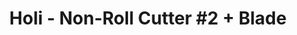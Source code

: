 ---
layout: product
title: "Holi - Non-Roll Cutter #2 + Blade"
price: "700" 
desc: "N/A"
img_path: "/assets/img/HO265.jpg"
brand: "N/A"
available: true
special_offer: false
new: true
soon: false
cat: "070000"
subcat: "0N/A"
subsubcat: "0N/A"
sifra: "HO265"
popular: true
---